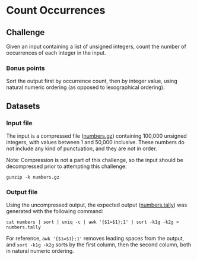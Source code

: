 # Count Occurrences

## Challenge

Given an input containing a list of unsigned integers, count the number of occurrences of each integer in the input.

### Bonus points

Sort the output first by occurrence count, then by integer value, using natural numeric ordering (as opposed to lexographical ordering).

## Datasets

### Input file

The input is a compressed file ([numbers.gz](./numbers.gz)) containing 100,000 unsigned integers, with values between 1 and 50,000 inclusive. These numbers do not include any kind of punctuation, and they are not in order.

Note: Compression is not a part of this challenge, so the input should be decompressed prior to attempting this challenge:

    gunzip -k numbers.gz

### Output file

Using the uncompressed output, the expected output ([numbers.tally](./numbers.tally)) was generated with the following command:

    cat numbers | sort | uniq -c | awk '{$1=$1};1' | sort -k1g -k2g > numbers.tally

For reference, `awk '{$1=$1};1'` removes leading spaces from the output, and `sort -k1g -k2g` sorts by the first column, then the second column, both in natural numeric ordering.
